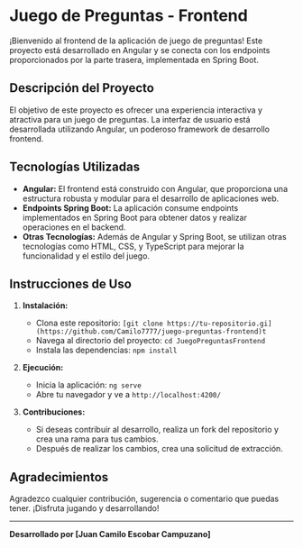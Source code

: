 # Juego de Preguntas - Frontend

¡Bienvenido al frontend de la aplicación de juego de preguntas! Este proyecto está desarrollado en Angular y se conecta con los endpoints proporcionados por la parte trasera, implementada en Spring Boot.

## Descripción del Proyecto

El objetivo de este proyecto es ofrecer una experiencia interactiva y atractiva para un juego de preguntas. La interfaz de usuario está desarrollada utilizando Angular, un poderoso framework de desarrollo frontend.

## Tecnologías Utilizadas

- **Angular:** El frontend está construido con Angular, que proporciona una estructura robusta y modular para el desarrollo de aplicaciones web.
- **Endpoints Spring Boot:** La aplicación consume endpoints implementados en Spring Boot para obtener datos y realizar operaciones en el backend.
- **Otras Tecnologías:** Además de Angular y Spring Boot, se utilizan otras tecnologías como HTML, CSS, y  TypeScript para mejorar la funcionalidad y el estilo del juego.

## Instrucciones de Uso

1. **Instalación:**
   - Clona este repositorio: `[git clone https://tu-repositorio.gi](https://github.com/Camilo7777/juego-preguntas-frontend)t`
   - Navega al directorio del proyecto: `cd JuegoPreguntasFrontend`
   - Instala las dependencias: `npm install`

2. **Ejecución:**
   - Inicia la aplicación: `ng serve`
   - Abre tu navegador y ve a `http://localhost:4200/`

3. **Contribuciones:**
   - Si deseas contribuir al desarrollo, realiza un fork del repositorio y crea una rama para tus cambios.
   - Después de realizar los cambios, crea una solicitud de extracción.


## Agradecimientos

Agradezco cualquier contribución, sugerencia o comentario que puedas tener. ¡Disfruta jugando y desarrollando!

---

**Desarrollado por [Juan Camilo Escobar Campuzano]**
